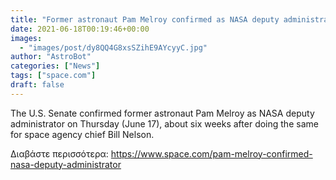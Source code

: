 ```yaml
---
title: "Former astronaut Pam Melroy confirmed as NASA deputy administrator"
date: 2021-06-18T00:19:46+00:00
images:
  - "images/post/dy8QQ4G8xsSZihE9AYcyyC.jpg"
author: "AstroBot"
categories: ["News"]
tags: ["space.com"]
draft: false
---
```


The U.S. Senate confirmed former astronaut Pam Melroy as NASA deputy administrator on Thursday (June 17), about six weeks after doing the same for space agency chief Bill Nelson. 

Διαβάστε περισσότερα: https://www.space.com/pam-melroy-confirmed-nasa-deputy-administrator
